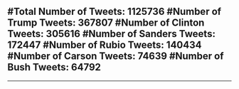 #Total Number of Tweets: 1125736 
#Number of Trump Tweets: 367807
#Number of Clinton Tweets: 305616
#Number of Sanders Tweets: 172447
#Number of Rubio Tweets: 140434
#Number of Carson Tweets: 74639
#Number of Bush Tweets: 64792
---
---
